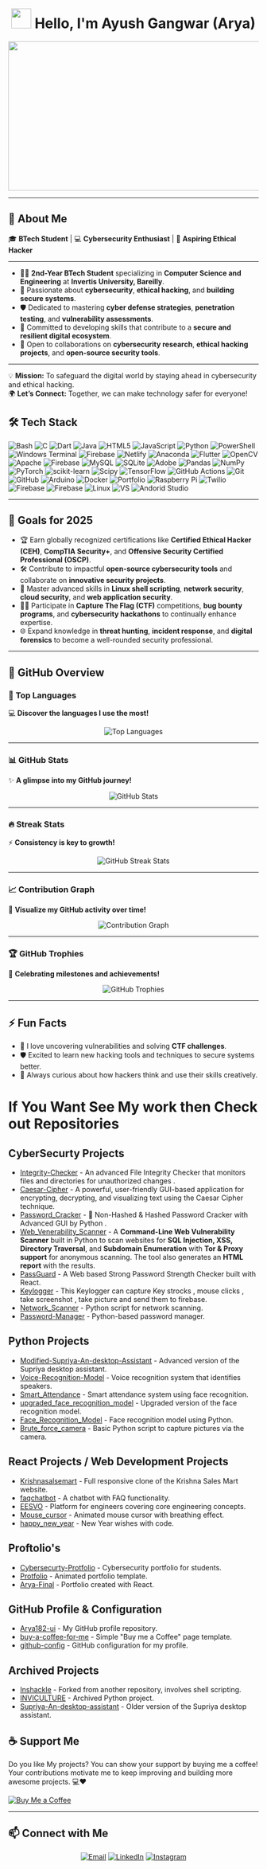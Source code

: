 
# <h1 align="center"><img src="https://media.giphy.com/media/hvRJCLFzcasrR4ia7z/giphy.gif" width="40"> Hello, I'm **Ayush Gangwar (Arya)**</h1>  
  

 <p align="center"><img src="https://media.giphy.com/media/L1R1tvI9svkIWwpVYr/giphy.gif" width="600" height="300"  /></p>


---

## 🌟 **About Me**  

🎓 **BTech Student** | 💻 **Cybersecurity Enthusiast** | 🔐 **Aspiring Ethical Hacker**  

---  

- 👨‍🎓 **2nd-Year BTech Student** specializing in **Computer Science and Engineering** at **Invertis University, Bareilly**.  
- 🚀 Passionate about **cybersecurity**, **ethical hacking**, and **building secure systems**.  
- 🛡️ Dedicated to mastering **cyber defense strategies**, **penetration testing**, and **vulnerability assessments**.  
- 🌟 Committed to developing skills that contribute to a **secure and resilient digital ecosystem**.  
- 🤝 Open to collaborations on **cybersecurity research**, **ethical hacking projects**, and **open-source security tools**.  

---  

💡 **Mission:** To safeguard the digital world by staying ahead in cybersecurity and ethical hacking.  
🌍 **Let’s Connect:** Together, we can make technology safer for everyone!


## 🛠 **Tech Stack**

![Bash](https://img.shields.io/badge/Bash-4EAA25?style=plastic&logo=gnu-bash&logoColor=white) ![C](https://img.shields.io/badge/c-%2300599C.svg?style=plastic&logo=c&logoColor=white) ![Dart](https://img.shields.io/badge/dart-%230175C2.svg?style=plastic&logo=dart&logoColor=white) ![Java](https://img.shields.io/badge/java-%23ED8B00.svg?style=plastic&logo=openjdk&logoColor=white) ![HTML5](https://img.shields.io/badge/html5-%23E34F26.svg?style=plastic&logo=html5&logoColor=white) ![JavaScript](https://img.shields.io/badge/javascript-%23323330.svg?style=plastic&logo=javascript&logoColor=%23F7DF1E) ![Python](https://img.shields.io/badge/python-3670A0?style=plastic&logo=python&logoColor=ffdd54) ![PowerShell](https://img.shields.io/badge/PowerShell-%235391FE.svg?style=plastic&logo=powershell&logoColor=white) ![Windows Terminal](https://img.shields.io/badge/Windows%20Terminal-%234D4D4D.svg?style=plastic&logo=windows-terminal&logoColor=white) ![Firebase](https://img.shields.io/badge/firebase-%23039BE5.svg?style=plastic&logo=firebase) ![Netlify](https://img.shields.io/badge/netlify-%23000000.svg?style=plastic&logo=netlify&logoColor=#00C7B7) ![Anaconda](https://img.shields.io/badge/Anaconda-%2344A833.svg?style=plastic&logo=anaconda&logoColor=white) ![Flutter](https://img.shields.io/badge/Flutter-%2302569B.svg?style=plastic&logo=Flutter&logoColor=white) ![OpenCV](https://img.shields.io/badge/opencv-%23white.svg?style=plastic&logo=opencv&logoColor=white) ![Apache](https://img.shields.io/badge/apache-%23D42029.svg?style=plastic&logo=apache&logoColor=white) ![Firebase](https://img.shields.io/badge/firebase-a08021?style=plastic&logo=firebase&logoColor=ffcd34) ![MySQL](https://img.shields.io/badge/mysql-4479A1.svg?style=plastic&logo=mysql&logoColor=white) ![SQLite](https://img.shields.io/badge/sqlite-%2307405e.svg?style=plastic&logo=sqlite&logoColor=white) ![Adobe](https://img.shields.io/badge/adobe-%23FF0000.svg?style=plastic&logo=adobe&logoColor=white) ![Pandas](https://img.shields.io/badge/pandas-%23150458.svg?style=plastic&logo=pandas&logoColor=white) ![NumPy](https://img.shields.io/badge/numpy-%23013243.svg?style=plastic&logo=numpy&logoColor=white) ![PyTorch](https://img.shields.io/badge/PyTorch-%23EE4C2C.svg?style=plastic&logo=PyTorch&logoColor=white) ![scikit-learn](https://img.shields.io/badge/scikit--learn-%23F7931E.svg?style=plastic&logo=scikit-learn&logoColor=white) ![Scipy](https://img.shields.io/badge/SciPy-%230C55A5.svg?style=plastic&logo=scipy&logoColor=%white) ![TensorFlow](https://img.shields.io/badge/TensorFlow-%23FF6F00.svg?style=plastic&logo=TensorFlow&logoColor=white) ![GitHub Actions](https://img.shields.io/badge/github%20actions-%232671E5.svg?style=plastic&logo=githubactions&logoColor=white) ![Git](https://img.shields.io/badge/git-%23F05033.svg?style=plastic&logo=git&logoColor=white) ![GitHub](https://img.shields.io/badge/github-%23121011.svg?style=plastic&logo=github&logoColor=white) ![Arduino](https://img.shields.io/badge/-Arduino-00979D?style=plastic&logo=Arduino&logoColor=white) ![Docker](https://img.shields.io/badge/docker-%230db7ed.svg?style=plastic&logo=docker&logoColor=white) ![Portfolio](https://img.shields.io/badge/Portfolio-%23000000.svg?style=plastic&logo=firefox&logoColor=#FF7139) ![Raspberry Pi](https://img.shields.io/badge/-Raspberry_Pi-C51A4A?style=plastic&logo=Raspberry-Pi) ![Twilio](https://img.shields.io/badge/Twilio-F22F46?style=plastic&logo=Twilio&logoColor=white) ![Firebase](https://img.shields.io/badge/firebase-%23039BE5.svg?style=plastic&logo=firebase) ![Firebase](https://img.shields.io/badge/firebase-a08021?style=plastic&logo=firebase&logoColor=ffcd34) ![Linux](https://img.shields.io/badge/Linux-FCC624?style=plastic&logo=linux&logoColor=black) ![VS](https://img.shields.io/badge/Visual%20Studio%20Code-0078D4?style=plastic&logo=visual-studio-code&logoColor=white)
![Andorid Studio](https://img.shields.io/badge/Android%20Studio-3DDC84?style=plastic&logo=android-studio&logoColor=white)

---

## 🎯 **Goals for 2025**  

- 🏆 Earn globally recognized certifications like **Certified Ethical Hacker (CEH)**, **CompTIA Security+**, and **Offensive Security Certified Professional (OSCP)**.  
- 🛠️ Contribute to impactful **open-source cybersecurity tools** and collaborate on **innovative security projects**.  
- 📖 Master advanced skills in **Linux shell scripting**, **network security**, **cloud security**, and **web application security**.  
- 🕵️‍♂️ Participate in **Capture The Flag (CTF)** competitions, **bug bounty programs**, and **cybersecurity hackathons** to continually enhance expertise.  
- 🌐 Expand knowledge in **threat hunting**, **incident response**, and **digital forensics** to become a well-rounded security professional.  

---

## 🚀 **GitHub Overview**

### 🌟 **Top Languages**  
💻 **Discover the languages I use the most!**  
<p align="center">
  <img src="https://github-readme-stats.vercel.app/api/top-langs?username=Arya182-ui&show_icons=true&locale=en&layout=compact&theme=radical" alt="Top Languages" />
</p>

---

### 📊 **GitHub Stats**  
✨ **A glimpse into my GitHub journey!**  
<p align="center">
  <img src="https://github-readme-stats.vercel.app/api?username=Arya182-ui&show_icons=true&locale=en&theme=radical" alt="GitHub Stats" />
</p>

---

### 🔥 **Streak Stats**  
⚡ **Consistency is key to growth!**  
<p align="center">
  <img src="https://github-readme-streak-stats.herokuapp.com/?user=Arya182-ui&theme=radical&cachebuster=1" alt="GitHub Streak Stats" />
</p>

---

### 📈 **Contribution Graph**  
📌 **Visualize my GitHub activity over time!**  
<p align="center">
  <img src="https://github-readme-activity-graph.vercel.app/graph?username=Arya182-ui&theme=juicyfresh" alt="Contribution Graph" />
</p>

---

### 🏆 **GitHub Trophies**  
🏅 **Celebrating milestones and achievements!**  
<p align="center">
  <img src="https://github-profile-trophy.vercel.app/?username=Arya182-ui&theme=radical&margin-w=15&margin-h=15" alt="GitHub Trophies" />
</p>

---

## ⚡ **Fun Facts**  
- 🔎 I love uncovering vulnerabilities and solving **CTF challenges**.  
- 🛡️ Excited to learn new hacking tools and techniques to secure systems better.  
- 🤔 Always curious about how hackers think and use their skills creatively.


# If You Want See My work then Check out Repositories

## CyberSecurty Projects 
- [Integrity-Checker](https://github.com/Arya182-ui/Integrity-Checker) - An advanced File Integrity Checker that monitors files and directories for unauthorized changes .
- [Caesar-Cipher](https://github.com/Arya182-ui/Caesar-Ciphe) - A powerful, user-friendly GUI-based application for encrypting, decrypting, and visualizing text using the Caesar Cipher technique.
- [Password_Cracker](https://github.com/Arya182-ui/PAssword_Cracker) - 🔐 Non-Hashed & Hashed Password Cracker with Advanced GUI by Python .
- [Web_Venerability_Scanner](https://github.com/Arya182-ui/Web_Venerability_Scanner) - A **Command-Line Web Vulnerability Scanner** built in Python to scan websites for **SQL Injection, XSS, Directory Traversal**, and **Subdomain Enumeration** with **Tor & Proxy support** for anonymous scanning. The tool also generates an **HTML report** with the results.
- [PassGuard](https://github.com/Arya182-ui/PassGuard) - A Web based Strong Password Strength Checker built with React.
- [Keylogger](https://github.com/Arya182-ui/KEYLOGGER) - This Keylogger can capture Key strocks , mouse clicks , take screenshot , take picture and send them to firebase.
- [Network_Scanner](https://github.com/Arya182-ui/Network_Scanner) - Python script for network scanning.
- [Password-Manager](https://github.com/Arya182-ui/Password-Manager) - Python-based password manager.

## Python Projects
- [Modified-Supriya-An-desktop-Assistant](https://github.com/Arya182-ui/Modified-Supriya-An-desktop-Assistant) - Advanced version of the Supriya desktop assistant.
- [Voice-Recognition-Model](https://github.com/Arya182-ui/Voice-Recognition-Model) - Voice recognition system that identifies speakers.
- [Smart_Attendance](https://github.com/Arya182-ui/Smart_Attendance) - Smart attendance system using face recognition.
- [upgraded_face_recognition_model](https://github.com/Arya182-ui/upgraded_face_recognition_model) - Upgraded version of the face recognition model.
- [Face_Recognition_Model](https://github.com/Arya182-ui/Face_Recognition_Model) - Face recognition model using Python.
- [Brute_force_camera](https://github.com/Arya182-ui/Brute_force_camera) - Basic Python script to capture pictures via the camera.

  
## React Projects / Web Development Projects 
- [Krishnasalsemart](https://github.com/Arya182-ui/Krishnasalsemart) - Full responsive clone of the Krishna Sales Mart website.
- [faqchatbot](https://github.com/Arya182-ui/faqchatbot) - A chatbot with FAQ functionality.
- [EESVO](https://github.com/Arya182-ui/EESVO) - Platform for engineers covering core engineering concepts.
- [Mouse_cursor](https://github.com/Arya182-ui/Mouse_cursor) - Animated mouse cursor with breathing effect.
- [happy_new_year](https://github.com/Arya182-ui/happy_new_year) - New Year wishes with code.

## Proftolio's
- [Cybersecurty-Protfolio](https://github.com/Arya182-ui/Cybersecurty-Protfolio) - Cybersecurity portfolio for students.
- [Protfolio](https://github.com/Arya182-ui/Protfolio) - Animated portfolio template.
- [Arya-Final](https://github.com/Arya182-ui/Arya-Final) - Portfolio created with React.


## GitHub Profile & Configuration
- [Arya182-ui](https://github.com/Arya182-ui/Arya182-ui) - My GitHub profile repository.
- [buy-a-coffee-for-me](https://github.com/Arya182-ui/buy-a-coffee-for-me) - Simple "Buy me a Coffee" page template.
- [github-config](https://github.com/Arya182-ui/github-config) - GitHub configuration for my profile.

## Archived Projects
- [Inshackle](https://github.com/Arya182-ui/Inshackle) - Forked from another repository, involves shell scripting.
- [INVICULTURE](https://github.com/Arya182-ui/INVICULTURE) - Archived Python project.
- [Supriya-An-desktop-assistant](https://github.com/Arya182-ui/Supriya-An-desktop-assistant) - Older version of the Supriya desktop assistant.

## ☕ Support Me

Do you like My projects? You can show your support by buying me a coffee! Your contributions motivate me to keep improving and building more awesome projects. 💻❤  

[![Buy Me a Coffee](https://www.buymeacoffee.com/assets/img/custom_images/orange_img.png)](http://buymeacoffee.com/Arya182)

---

## 📫 **Connect with Me**  
<p align="center">
  <a href="mailto:arya119000@gmail.com"><img src="https://img.shields.io/badge/Email-D14836?style=for-the-badge&logo=gmail&logoColor=white" alt="Email" /></a>
  <a href="https://www.linkedin.com/in/ayush-gangwar-3b3526237/"><img src="https://img.shields.io/badge/LinkedIn-0077B5?style=for-the-badge&logo=linkedin&logoColor=white" alt="LinkedIn" /></a>
  <a href="https://www.instagram.com/i_am_arya119/profilecard/?igsh=cTN5YWxhdjMyaG52"><img src="https://img.shields.io/badge/Instagram-E4405F?style=for-the-badge&logo=instagram&logoColor=white" alt="Instagram" /></a>
</p>

